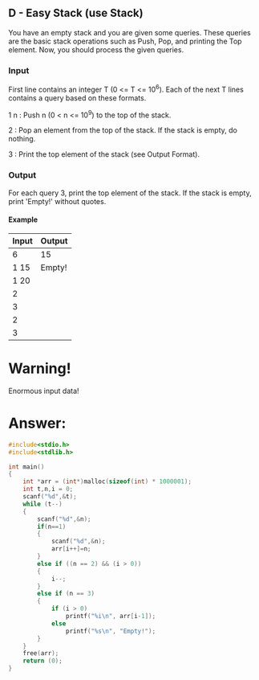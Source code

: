 ## D - Easy Stack (use Stack)

You have an empty stack and you are given some queries. These queries are the basic stack operations such as Push, Pop, and printing the Top element. Now, you should process the given queries.

### Input

First line contains an integer T (0 <= T <= 10<sup>6</sup>).
Each of the next T lines contains a query based on these formats.

1 n : Push n (0 < n <= 10<sup>9</sup>) to the top of the stack.

2 : Pop an element from the top of the stack. If the stack is empty, do nothing.

3 : Print the top element of the stack (see Output Format).

### Output

For each query 3, print the top element of the stack. If the stack is empty, print 'Empty!' without quotes.

#### Example

| Input            | Output         |
| ---------------- | -------------- |
| 6                | 15             |
| 1 15             | Empty!         |
| 1 20             |                |
| 2                |                |
| 3                |                |
| 2                |                |
| 3                |                |

# Warning!

Enormous input data!

# Answer:

```c
#include<stdio.h>
#include<stdlib.h>

int main()
{
	int *arr = (int*)malloc(sizeof(int) * 1000001);
	int t,n,i = 0;
	scanf("%d",&t);
	while (t--)
	{
		scanf("%d",&n);
		if(n==1)
		{
			scanf("%d",&n);
			arr[i++]=n;
		}
		else if ((n == 2) && (i > 0))
		{
			i--;
		}
		else if (n == 3)
		{
			if (i > 0)
				printf("%i\n", arr[i-1]);
			else
				printf("%s\n", "Empty!");
		}
	}
	free(arr);
	return (0);
}
```
